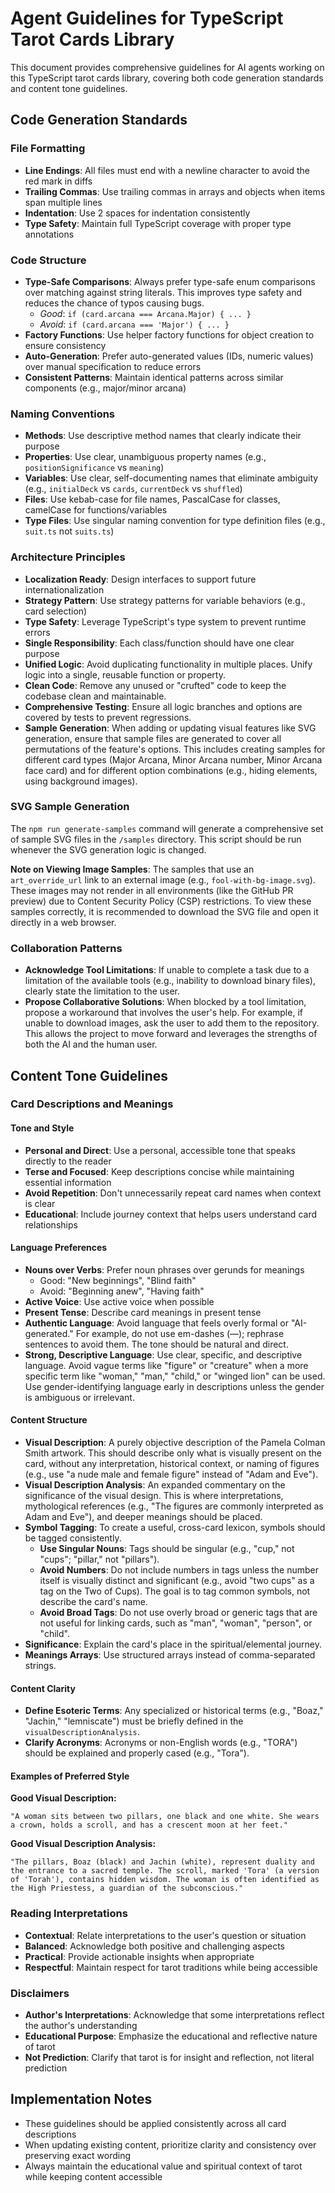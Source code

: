 # Agent Guidelines for TypeScript Tarot Cards Library

This document provides comprehensive guidelines for AI agents working on this TypeScript tarot cards library, covering both code generation standards and content tone guidelines.

## Code Generation Standards

### File Formatting
- **Line Endings**: All files must end with a newline character to avoid the red mark in diffs
- **Trailing Commas**: Use trailing commas in arrays and objects when items span multiple lines
- **Indentation**: Use 2 spaces for indentation consistently
- **Type Safety**: Maintain full TypeScript coverage with proper type annotations

### Code Structure
- **Type-Safe Comparisons**: Always prefer type-safe enum comparisons over matching against string literals. This improves type safety and reduces the chance of typos causing bugs.
  - *Good*: `if (card.arcana === Arcana.Major) { ... }`
  - *Avoid*: `if (card.arcana === 'Major') { ... }`
- **Factory Functions**: Use helper factory functions for object creation to ensure consistency
- **Auto-Generation**: Prefer auto-generated values (IDs, numeric values) over manual specification to reduce errors
- **Consistent Patterns**: Maintain identical patterns across similar components (e.g., major/minor arcana)

### Naming Conventions
- **Methods**: Use descriptive method names that clearly indicate their purpose
- **Properties**: Use clear, unambiguous property names (e.g., `positionSignificance` vs `meaning`)
- **Variables**: Use clear, self-documenting names that eliminate ambiguity (e.g., `initialDeck` vs `cards`, `currentDeck` vs `shuffled`)
- **Files**: Use kebab-case for file names, PascalCase for classes, camelCase for functions/variables
- **Type Files**: Use singular naming convention for type definition files (e.g., `suit.ts` not `suits.ts`)

### Architecture Principles
- **Localization Ready**: Design interfaces to support future internationalization
- **Strategy Pattern**: Use strategy patterns for variable behaviors (e.g., card selection)
- **Type Safety**: Leverage TypeScript's type system to prevent runtime errors
- **Single Responsibility**: Each class/function should have one clear purpose
- **Unified Logic**: Avoid duplicating functionality in multiple places. Unify logic into a single, reusable function or property.
- **Clean Code**: Remove any unused or "crufted" code to keep the codebase clean and maintainable.
- **Comprehensive Testing**: Ensure all logic branches and options are covered by tests to prevent regressions.
- **Sample Generation**: When adding or updating visual features like SVG generation, ensure that sample files are generated to cover all permutations of the feature's options. This includes creating samples for different card types (Major Arcana, Minor Arcana number, Minor Arcana face card) and for different option combinations (e.g., hiding elements, using background images).

### SVG Sample Generation

The `npm run generate-samples` command will generate a comprehensive set of sample SVG files in the `/samples` directory. This script should be run whenever the SVG generation logic is changed.

**Note on Viewing Image Samples**: The samples that use an `art_override_url` link to an external image (e.g., `fool-with-bg-image.svg`). These images may not render in all environments (like the GitHub PR preview) due to Content Security Policy (CSP) restrictions. To view these samples correctly, it is recommended to download the SVG file and open it directly in a web browser.

### Collaboration Patterns

- **Acknowledge Tool Limitations**: If unable to complete a task due to a limitation of the available tools (e.g., inability to download binary files), clearly state the limitation to the user.
- **Propose Collaborative Solutions**: When blocked by a tool limitation, propose a workaround that involves the user's help. For example, if unable to download images, ask the user to add them to the repository. This allows the project to move forward and leverages the strengths of both the AI and the human user.

## Content Tone Guidelines

### Card Descriptions and Meanings

#### Tone and Style
- **Personal and Direct**: Use a personal, accessible tone that speaks directly to the reader
- **Terse and Focused**: Keep descriptions concise while maintaining essential information
- **Avoid Repetition**: Don't unnecessarily repeat card names when context is clear
- **Educational**: Include journey context that helps users understand card relationships

#### Language Preferences
- **Nouns over Verbs**: Prefer noun phrases over gerunds for meanings
  - Good: "New beginnings", "Blind faith"
  - Avoid: "Beginning anew", "Having faith"
- **Active Voice**: Use active voice when possible
- **Present Tense**: Describe card meanings in present tense
- **Authentic Language**: Avoid language that feels overly formal or "AI-generated." For example, do not use em-dashes (—); rephrase sentences to avoid them. The tone should be natural and direct.
- **Strong, Descriptive Language**: Use clear, specific, and descriptive language. Avoid vague terms like "figure" or "creature" when a more specific term like "woman," "man," "child," or "winged lion" can be used. Use gender-identifying language early in descriptions unless the gender is ambiguous or irrelevant.

#### Content Structure
- **Visual Description**: A purely objective description of the Pamela Colman Smith artwork. This should describe only what is visually present on the card, without any interpretation, historical context, or naming of figures (e.g., use "a nude male and female figure" instead of "Adam and Eve").
- **Visual Description Analysis**: An expanded commentary on the significance of the visual design. This is where interpretations, mythological references (e.g., "The figures are commonly interpreted as Adam and Eve"), and deeper meanings should be placed.
- **Symbol Tagging**: To create a useful, cross-card lexicon, symbols should be tagged consistently.
  - **Use Singular Nouns**: Tags should be singular (e.g., "cup," not "cups"; "pillar," not "pillars").
  - **Avoid Numbers**: Do not include numbers in tags unless the number itself is visually distinct and significant (e.g., avoid "two cups" as a tag on the Two of Cups). The goal is to tag common symbols, not describe the card's name.
  - **Avoid Broad Tags**: Do not use overly broad or generic tags that are not useful for linking cards, such as "man", "woman", "person", or "child".
- **Significance**: Explain the card's place in the spiritual/elemental journey.
- **Meanings Arrays**: Use structured arrays instead of comma-separated strings.

#### Content Clarity
- **Define Esoteric Terms**: Any specialized or historical terms (e.g., "Boaz," "Jachin," "lemniscate") must be briefly defined in the `visualDescriptionAnalysis`.
- **Clarify Acronyms**: Acronyms or non-English words (e.g., "TORA") should be explained and properly cased (e.g., "Tora").

#### Examples of Preferred Style

**Good Visual Description:**
```
"A woman sits between two pillars, one black and one white. She wears a crown, holds a scroll, and has a crescent moon at her feet."
```

**Good Visual Description Analysis:**
```
"The pillars, Boaz (black) and Jachin (white), represent duality and the entrance to a sacred temple. The scroll, marked 'Tora' (a version of 'Torah'), contains hidden wisdom. The woman is often identified as the High Priestess, a guardian of the subconscious."
```

### Reading Interpretations
- **Contextual**: Relate interpretations to the user's question or situation
- **Balanced**: Acknowledge both positive and challenging aspects
- **Practical**: Provide actionable insights when appropriate
- **Respectful**: Maintain respect for tarot traditions while being accessible

### Disclaimers
- **Author's Interpretations**: Acknowledge that some interpretations reflect the author's understanding
- **Educational Purpose**: Emphasize the educational and reflective nature of tarot
- **Not Prediction**: Clarify that tarot is for insight and reflection, not literal prediction

## Implementation Notes
- These guidelines should be applied consistently across all card descriptions
- When updating existing content, prioritize clarity and consistency over preserving exact wording
- Always maintain the educational value and spiritual context of tarot while keeping content accessible
